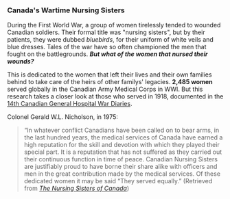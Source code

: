 ### Canada's Wartime Nursing Sisters
During the First World War, a group of women tirelessly tended to wounded Canadian soldiers. Their formal title was "nursing sisters", but by their patients, they were dubbed *bluebirds*, for their uniform of white veils and blue dresses. Tales of the war have so often championed the men that fought on the battlegrounds. ***But what of the women that nursed their wounds?*** 

This is dedicated to the women that left their lives and their own families behind to take care of the heirs of other familys' legacies. **2,485 women** served globally in the Canadian Army Medical Corps in WWI. But this research takes a closer look at those who served in 1918, documented in the [14th Canadian General Hospital War Diaries](http://collectionscanada.gc.ca/pam_archives/index.php?fuseaction=genitem.displayItem&lang=eng&rec_nbr=2005110&rec_nbr_list=3366167,3203123,2005097,2005100,2005101,2005099,2005096,2005110,2005108,2005106).

Colonel Gerald W.L. Nicholson, in 1975:
> “In whatever conflict Canadians have been called on to bear arms, in the last hundred years, the medical services of Canada have earned a high reputation for the skill and devotion with which they played their special part. It is a reputation that has not suffered as they carried out their continuous function in time of peace. Canadian Nursing Sisters are justifiably proud to have borne their share alike with officers and men in the great contribution made by the medical services. Of these dedicated women it may be said “They served equally.” (Retrieved from [*The Nursing Sisters of Canada*](https://www.veterans.gc.ca/eng/remembrance/those-who-served/women-and-war/nursing-sisters))
